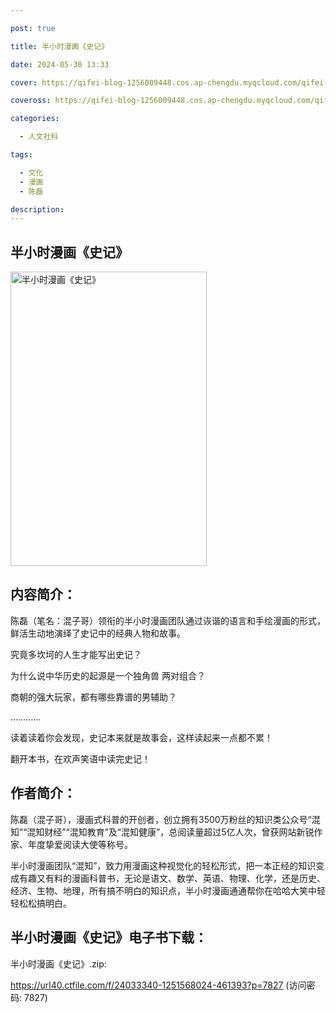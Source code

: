 ```yaml
---

post: true

title: 半小时漫画《史记》

date: 2024-05-30 13:33

cover: https://qifei-blog-1256009448.cos.ap-chengdu.myqcloud.com/qifei-blog/s34489117.jpg

coveross: https://qifei-blog-1256009448.cos.ap-chengdu.myqcloud.com/qifei-blog/s34489117.jpg

categories:

  - 人文社科

tags:

  - 文化
  - 漫画
  - 陈磊

description:
---
```


## 半小时漫画《史记》

<img alt="半小时漫画《史记》" class="aligncenter loaded" data-was-processed="true" decoding="async" fetchpriority="high" height="471" src="https://qifei-blog-1256009448.cos.ap-chengdu.myqcloud.com/qifei-blog/s34489117.jpg" style="cursor: zoom-in;" width="314"/>

## 内容简介：

陈磊（笔名：混子哥）领衔的半小时漫画团队通过诙谐的语言和手绘漫画的形式，鲜活生动地演绎了史记中的经典人物和故事。

究竟多坎坷的人生才能写出史记？

为什么说中华历史的起源是一个独角兽 两对组合？

商朝的强大玩家，都有哪些靠谱的男辅助？

…………

读着读着你会发现，史记本来就是故事会，这样读起来一点都不累！

翻开本书，在欢声笑语中读完史记！

## 作者简介：

陈磊（混子哥），漫画式科普的开创者，创立拥有3500万粉丝的知识类公众号“混知”“混知财经”“混知教育”及“混知健康”，总阅读量超过5亿人次，曾获网站新锐作家、年度挚爱阅读大使等称号。

半小时漫画团队“混知”，致力用漫画这种视觉化的轻松形式，把一本正经的知识变成有趣又有料的漫画科普书，无论是语文、数学、英语、物理、化学，还是历史、经济、生物、地理，所有搞不明白的知识点，半小时漫画通通帮你在哈哈大笑中轻轻松松搞明白。

## 半小时漫画《史记》电子书下载：

半小时漫画《史记》.zip: 

https://url40.ctfile.com/f/24033340-1251568024-461393?p=7827 (访问密码: 7827)
